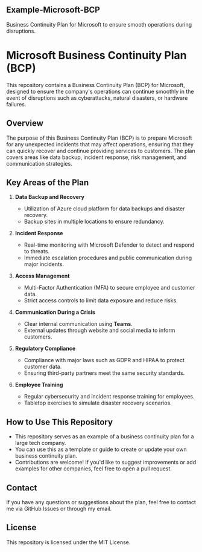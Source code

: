 ## Example-Microsoft-BCP

Business Continuity Plan for Microsoft to ensure smooth operations during disruptions.
# Microsoft Business Continuity Plan (BCP)

This repository contains a Business Continuity Plan (BCP) for Microsoft, designed to ensure the company's operations can continue smoothly in the event of disruptions such as cyberattacks, natural disasters, or hardware failures.

## Overview
The purpose of this Business Continuity Plan (BCP) is to prepare Microsoft for any unexpected incidents that may affect operations, ensuring that they can quickly recover and continue providing services to customers. The plan covers areas like data backup, incident response, risk management, and communication strategies.

## Key Areas of the Plan

1. **Data Backup and Recovery**  
   - Utilization of Azure cloud platform for data backups and disaster recovery.
   - Backup sites in multiple locations to ensure redundancy.

2. **Incident Response**  
   - Real-time monitoring with Microsoft Defender to detect and respond to threats.
   - Immediate escalation procedures and public communication during major incidents.

3. **Access Management**  
   - Multi-Factor Authentication (MFA) to secure employee and customer data.
   - Strict access controls to limit data exposure and reduce risks.

4. **Communication During a Crisis**  
   - Clear internal communication using **Teams**.
   - External updates through website and social media to inform customers.

5. **Regulatory Compliance**  
   - Compliance with major laws such as GDPR and HIPAA to protect customer data.
   - Ensuring third-party partners meet the same security standards.

6. **Employee Training**  
   - Regular cybersecurity and incident response training for employees.
   - Tabletop exercises to simulate disaster recovery scenarios.

## How to Use This Repository
- This repository serves as an example of a business continuity plan for a large tech company.
- You can use this as a template or guide to create or update your own business continuity plan.
- Contributions are welcome! If you'd like to suggest improvements or add examples for other companies, feel free to open a pull request.

## Contact
If you have any questions or suggestions about the plan, feel free to contact me via GitHub Issues or through my email.

## License
This repository is licensed under the MIT License.
